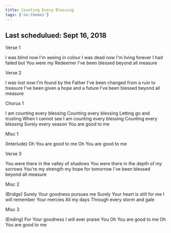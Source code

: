 ```yaml
---
title: Counting Every Blessing
tags: ['no-themes']
---
```


## Last schedulued: Sept 16, 2018          

Verse 1

I was blind now I'm seeing in colour
I was dead now I'm living forever
I had failed but You were my Redeemer
I've been blessed beyond all measure

Verse 2

I was lost now I'm found by the Father
I've been changed from a ruin to treasure
I've been given a hope and a future
I've been blessed beyond all measure

Chorus 1

I am counting every blessing
Counting every blessing
Letting go and trusting
When I cannot see
I am counting every blessing
Counting every blessing
Surely every season
You are good to me

Misc 1

(Interlude)
Oh You are good to me
Oh You are good to me

Verse 3

You were there in the valley of shadows
You were there in the depth of my sorrows
You're my strength my hope for tomorrow
I've been blessed beyond all measure

Misc 2

(Bridge)
Surely Your goodness pursues me
Surely Your heart is still for me
I will remember Your mercies
All my days
Through every storm and gale

Misc 3

(Ending)
For Your goodness I will ever praise You
Oh You are good to me
Oh You are good to me
